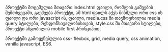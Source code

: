 პროექტში მოცემულია მთავარი index.html ფაილი, რომლის გაშვების შემთხვევაში,
გაეშვება პროექტი,
 ამ html ფაილს აქვს მიბმული ორი css ის ფაილი და ორი javascript ის,
ფაილი,
media.css ში თავმოყრილია media query სტილები, რესფონსიუალობისთვის,
style.css ში მთავარი სტილები, პროექტი აწყობილია mobile first პრინციპით,

პროექტში გამოყენებულია css- flexbox, grid, media query, css animation,
vanilla javascript, ES6.